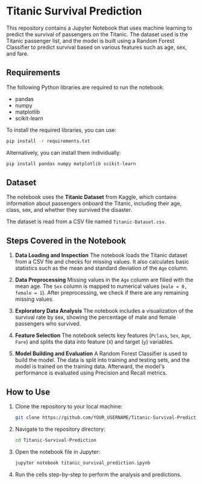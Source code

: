 

# Titanic Survival Prediction

This repository contains a Jupyter Notebook that uses machine learning to predict the survival of passengers on the Titanic. The dataset used is the Titanic passenger list, and the model is built using a Random Forest Classifier to predict survival based on various features such as age, sex, and fare.

## Requirements

The following Python libraries are required to run the notebook:

* pandas
* numpy
* matplotlib
* scikit-learn

To install the required libraries, you can use:

```bash
pip install -r requirements.txt
```

Alternatively, you can install them individually:

```bash
pip install pandas numpy matplotlib scikit-learn
```

## Dataset

The notebook uses the **Titanic Dataset** from Kaggle, which contains information about passengers onboard the Titanic, including their age, class, sex, and whether they survived the disaster.

The dataset is read from a CSV file named `Titanic-Dataset.csv`.

## Steps Covered in the Notebook

1. **Data Loading and Inspection**
   The notebook loads the Titanic dataset from a CSV file and checks for missing values. It also calculates basic statistics such as the mean and standard deviation of the `Age` column.

2. **Data Preprocessing**
   Missing values in the `Age` column are filled with the mean age. The `Sex` column is mapped to numerical values (`male = 0, female = 1`). After preprocessing, we check if there are any remaining missing values.

3. **Exploratory Data Analysis**
   The notebook includes a visualization of the survival rate by sex, showing the percentage of male and female passengers who survived.

4. **Feature Selection**
   The notebook selects key features (`Pclass`, `Sex`, `Age`, `Fare`) and splits the data into feature (`X`) and target (`y`) variables.

5. **Model Building and Evaluation**
   A Random Forest Classifier is used to build the model. The data is split into training and testing sets, and the model is trained on the training data. Afterward, the model's performance is evaluated using Precision and Recall metrics.

## How to Use

1. Clone the repository to your local machine:

   ```bash
   git clone https://github.com/YOUR_USERNAME/Titanic-Survival-Prediction.git
   ```

2. Navigate to the repository directory:

   ```bash
   cd Titanic-Survival-Prediction
   ```

3. Open the notebook file in Jupyter:

   ```bash
   jupyter notebook titanic_survival_prediction.ipynb
   ```

4. Run the cells step-by-step to perform the analysis and predictions.


